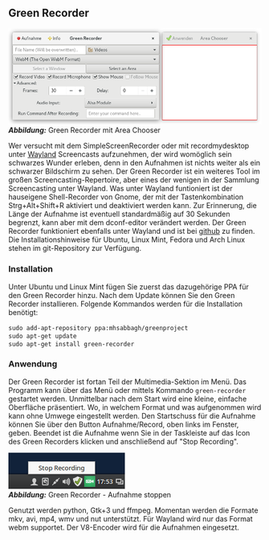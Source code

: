 ## Green Recorder

![Green Recorder](images/greenrecorder_areachooser.png)    
***Abbildung:*** Green Recorder mit Area Chooser

Wer versucht mit dem SimpleScreenRecorder oder mit recordmydesktop unter [Wayland](https://wayland.freedesktop.org/) Screencasts aufzunehmen, 
der wird womöglich sein schwarzes Wunder erleben, denn in den Aufnahmen ist nichts weiter als ein schwarzer Bildschirm zu sehen.
Der Green Recorder ist ein weiteres Tool im großen Screencasting-Repertoire, aber eines der wenigen in der Sammlung
Screencasting unter Wayland. Was unter Wayland funtioniert ist der hauseigene Shell-Recorder von Gnome, der mit der
Tastenkombination Strg+Alt+Shift+R aktiviert und deaktiviert werden kann. 
Zur Erinnerung, die Länge der Aufnahme ist eventuell standardmäßig auf 30 Sekunden begrenzt,
kann aber mit dem dconf-editor verändert werden.
Der Green Recorder funktioniert ebenfalls unter Wayland und ist bei [github](https://github.com/green-project/green-recorder) zu finden. 
Die Installationshinweise für Ubuntu, Linux Mint, Fedora und Arch Linux stehen im git-Repository zur Verfügung.

### Installation

Unter Ubuntu und Linux Mint fügen Sie zuerst das dazugehörige PPA für den Green Recorder hinzu.
Nach dem Update können Sie den Green Recorder installieren. Folgende Kommandos werden für die Installation benötigt:

```
sudo add-apt-repository ppa:mhsabbagh/greenproject
sudo apt-get update
sudo apt-get install green-recorder
```

### Anwendung

Der Green Recorder ist fortan Teil der Multimedia-Sektion im Menü. 
Das Programm kann über das Menü oder mittels Kommando `green-recorder` gestartet werden. 
Unmittelbar nach dem Start wird eine kleine, einfache Oberfläche präsentiert.
Wo, in welchem Format und was aufgenommen wird kann ohne Umwege eingestellt werden.
Den Startschuss für die Aufnahme können Sie über den Button Aufnahme/Record, oben links im Fenster, geben.
Beendet ist die Aufnahme wenn Sie in der Taskleiste auf das Icon des Green Recorders klicken und anschließend auf "Stop Recording".

![Green Recorder - Stop Recording](images/greenrecorder_stoprecording.png)    
***Abbildung:*** Green Recorder - Aufnahme stoppen

Genutzt werden python, Gtk+3 und ffmpeg. Momentan werden die Formate mkv, avi, mp4, wmv und nut unterstützt.
Für Wayland wird nur das Format webm supportet. Der V8-Encoder wird für die Aufnahmen eingesetzt.

